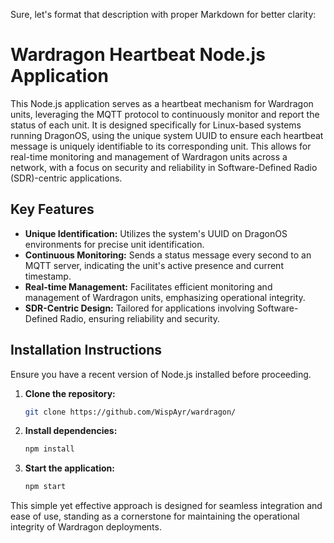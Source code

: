 Sure, let's format that description with proper Markdown for better clarity:

# Wardragon Heartbeat Node.js Application

This Node.js application serves as a heartbeat mechanism for Wardragon units, leveraging the MQTT protocol to continuously monitor and report the status of each unit. It is designed specifically for Linux-based systems running DragonOS, using the unique system UUID to ensure each heartbeat message is uniquely identifiable to its corresponding unit. This allows for real-time monitoring and management of Wardragon units across a network, with a focus on security and reliability in Software-Defined Radio (SDR)-centric applications.

## Key Features

- **Unique Identification:** Utilizes the system's UUID on DragonOS environments for precise unit identification.
- **Continuous Monitoring:** Sends a status message every second to an MQTT server, indicating the unit's active presence and current timestamp.
- **Real-time Management:** Facilitates efficient monitoring and management of Wardragon units, emphasizing operational integrity.
- **SDR-Centric Design:** Tailored for applications involving Software-Defined Radio, ensuring reliability and security.

## Installation Instructions

Ensure you have a recent version of Node.js installed before proceeding.

1. **Clone the repository:**
   ```bash
   git clone https://github.com/WispAyr/wardragon/
   ```

2. **Install dependencies:**
   ```bash
   npm install
   ```

3. **Start the application:**
   ```bash
   npm start
   ```

This simple yet effective approach is designed for seamless integration and ease of use, standing as a cornerstone for maintaining the operational integrity of Wardragon deployments.
